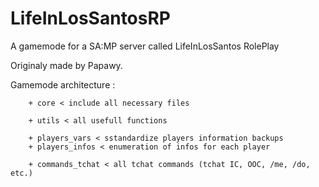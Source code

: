 # LifeInLosSantosRP
A gamemode for a SA:MP server called LifeInLosSantos RolePlay

Originaly made by Papawy.

Gamemode architecture :

		+ core < include all necessary files
		
		+ utils < all usefull functions
		
		+ players_vars < sstandardize players information backups
		+ players_infos < enumeration of infos for each player

		+ commands_tchat < all tchat commands (tchat IC, OOC, /me, /do, etc.)
